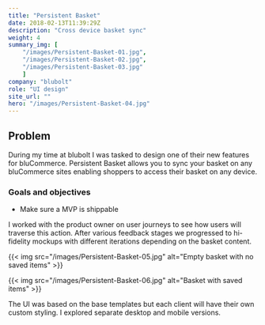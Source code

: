```yaml
---
title: "Persistent Basket"
date: 2018-02-13T11:39:29Z
description: "Cross device basket sync"
weight: 4
summary_img: [
    "/images/Persistent-Basket-01.jpg",
    "/images/Persistent-Basket-02.jpg",
    "/images/Persistent-Basket-03.jpg"
    ]
company: "blubolt"
role: "UI design"
site_url: ""
hero: "/images/Persistent-Basket-04.jpg"
---
```


## Problem

During my time at blubolt I was tasked to design one of their new features for bluCommerce. Persistent Basket allows you to sync your basket on any bluCommerce sites enabling shoppers to access their basket on any device.</p>

### Goals and objectives

* Make sure a MVP is shippable

I worked with the product owner on user journeys to see how users will traverse this action. After various feedback stages we progressed to hi-fidelity mockups with different iterations depending on the basket content.

{{< img src="/images/Persistent-Basket-05.jpg" alt="Empty basket with no saved items" >}}

{{< img src="/images/Persistent-Basket-06.jpg" alt="Basket with saved items" >}}

The UI was based on the base templates but each client will have their own custom styling. I explored separate desktop and mobile versions.
